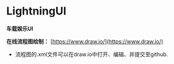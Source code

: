 # LightningUI

**车载娱乐UI**

**在线流程图绘制：** [https://www.draw.io/](https://www.draw.io/)

* 流程图的.xml文件可以在draw.io中打开、编辑、并提交至github.



